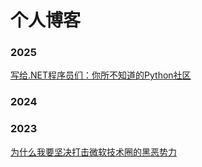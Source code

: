 # 个人博客

### 2025
[写给.NET程序员们：你所不知道的Python社区](https://github.com/shnug/jobs/issues/72)
 


### 2024


### 2023

[为什么我要坚决打击微软技术圈的黑恶势力](https://github.com/shnug/jobs/issues/71)
